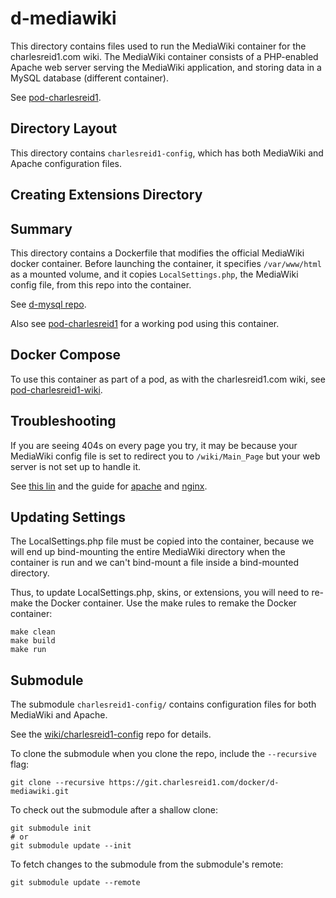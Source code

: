 # d-mediawiki

This directory contains files used to run the MediaWiki container
for the charlesreid1.com wiki. The MediaWiki container consists of
a PHP-enabled Apache web server serving the MediaWiki application,
and storing data in a MySQL database (different container).

See [pod-charlesreid1](https://git.charelsreid1.com/docker/pod-charlesreid1).

## Directory Layout

This directory contains `charlesreid1-config`, which has both
MediaWiki and Apache configuration files.

## Creating Extensions Directory





## Summary

This directory contains a Dockerfile that modifies the 
official MediaWiki docker container. Before launching
the container, it specifies `/var/www/html` as a mounted volume, 
and it copies `LocalSettings.php`, the MediaWiki config file, 
from this repo into the container.

See [d-mysql repo](https://charlesreid1.com:3000/docker/d-mysql).

Also see [pod-charlesreid1](https://git.charlesreid1.com/docker/pod-charlesreid1.git)
for a working pod using this container.

## Docker Compose

To use this container as part of a pod, as with the charlesreid1.com wiki, 
see [pod-charlesreid1-wiki](https://charlesreid1.com:3000/docker/pod-charlesreid1-wiki).

## Troubleshooting

If you are seeing 404s on every page you try, it may be because 
your MediaWiki config file is set to redirect you to `/wiki/Main_Page`
but your web server is not set up to handle it.

See [this lin](https://www.mediawiki.org/wiki/Manual:Short_URL)
and the guide for [apache](https://www.mediawiki.org/wiki/Special:MyLanguage/Manual:Short_URL/Apache)
and [nginx](https://www.mediawiki.org/wiki/Special:MyLanguage/Manual:Short_URL/Nginx).


## Updating Settings

The LocalSettings.php file must be copied into the 
container, because we will end up bind-mounting the 
entire MediaWiki directory when the container is run
and we can't bind-mount a file inside a bind-mounted
directory.

Thus, to update LocalSettings.php, skins, or extensions,
you will need to re-make the Docker container.
Use the make rules to remake the Docker container:

```
make clean
make build
make run
```

## Submodule

The submodule `charlesreid1-config/`
contains configuration files for both
MediaWiki and Apache.

See the [wiki/charlesreid1-config](https://git.charlesreid1.com/wiki/charlesreid1-config)
repo for details.

To clone the submodule when you clone the repo,
include the `--recursive` flag:

```
git clone --recursive https://git.charlesreid1.com/docker/d-mediawiki.git
```

To check out the submodule after a shallow clone:

```
git submodule init
# or 
git submodule update --init 
```

To fetch changes to the submodule from the submodule's remote:

```
git submodule update --remote
```

